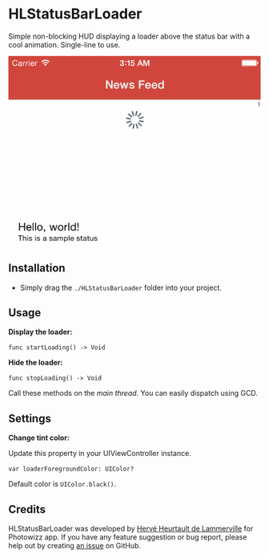 # HLStatusBarLoader

Simple non-blocking HUD displaying a loader above the status bar with a cool animation. Single-line to use.

![HLStatusBarLoader sample](https://raw.githubusercontent.com/fiftydegrees/HLStatusBarLoader/develop/README-Files/hlstatusbarloader-sample.gif)

## Installation

* Simply drag the `./HLStatusBarLoader` folder into your project.

## Usage

**Display the loader:**

```
func startLoading() -> Void
```

**Hide the loader:**

```
func stopLoading() -> Void
```

Call these methods on the *main thread*. You can easily dispatch using GCD.

## Settings

**Change tint color:**

Update this property in your UIViewController instance.

```
var loaderForegroundColor: UIColor?
```
Default color is `UIColor.black()`.

## Credits

HLStatusBarLoader was developed by [Hervé Heurtault de Lammerville](http://www.hervedroit.com) for Photowizz app. If you have any feature suggestion or bug report, please help out by creating [an issue](https://github.com/fiftydegrees/HLStatusBarLoader/issues/new) on GitHub.